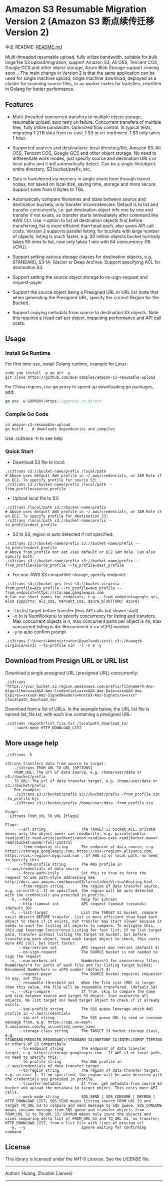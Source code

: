 
# Amazon S3 Resumable Migration Version 2  (Amazon S3 断点续传迁移 Version 2)

中文 README: [README.md](README.md)
  
Multi-threaded resumable upload, fully utilize bandwidth, suitable for bulk large file S3 upload/migration, support Amazon S3, Ali OSS, Tencent COS, Google GCS and other object storage, Azure Blob Storage support coming soon...
The main change in Version 2 is that the same application can be used for single machine upload, single machine download, deployed as a cluster for scanning source files, or as worker nodes for transfers, rewritten in Golang for better performance.

## Features

* Multi-threaded concurrent transfers to multiple object storage, resumable upload, auto retry on failure. Concurrent transfers of multiple files, fully utilize bandwidth. Optimized flow control. In typical tests, migrating 1.2TB data from us-east-1 S3 to cn-northwest-1 S3 only takes 1 hour.  

* Supported sources and destinations: local directory/file, Amazon S3, Ali OSS, Tencent COS, Google GCS and other object storage. No need to differentiate work modes, just specify source and destination URLs or local paths and it will automatically detect. Can be a single file/object, entire directory, S3 bucket/prefix, etc.

* Data is transferred via memory in single shard form through transit nodes, not saved on local disk, saving time, storage and more secure. Support sizes from 0 Bytes to TBs.

* Automatically compare filenames and sizes between source and destination buckets, only transfer inconsistencies. Default is to list and transfer concurrently, i.e. get destination object info one by one and transfer if not exists, so transfer starts immediately after command like AWS CLI. Use -l option to list all destination objects first before transferring, list is more efficient than head each, also saves API call costs. Version 2 supports parallel listing, for buckets with large number of objects, listing is much faster, e.g. 30 million objects bucket normally takes 90 mins to list, now only takes 1 min with 64 concurrency (16 vCPU).  

* Support setting various storage classes for destination objects, e.g. STANDARD, S3-IA, Glacier or Deep Archive. Support specifying ACL for destination S3.

* Support setting the source object storage to no-sign-request and request-payer  

* Support the source object being a Presigned URL or URL list (note that when generating the Presigned URL, specify the correct Region for the Bucket).  

* Support copying metadata from source to destination S3 objects. Note this requires a Head call per object, impacting performance and API call costs.

## Usage

### Install Go Runtime  

For first time use, install Golang runtime, example for Linux:

```shell
sudo yum install -y go git -y
git clone https://github.com/aws-samples/amazon-s3-resumable-upload
```

For China regions, use go proxy to speed up downloading go packages, add:  

```go
go env -w GOPROXY=https://goproxy.cn,direct   
```

### Compile Go Code

```shell
cd amazon-s3-resumable-upload
go build .  # downloads dependencies and compiles
```

Use ./s3trans -h to see help

### Quick Start

* Download S3 file to local:

```shell
./s3trans s3://bucket-name/prefix /local/path
# Above uses default AWS profile in ~/.aws/credentials, or IAM Role if on EC2. To specify profile for source S3:  
./s3trans s3://bucket-name/prefix /local/path --from_profile=source_profile
```

* Upload local file to S3:

```shell
./s3trans /local/path s3://bucket-name/prefix 
# Above uses default AWS profile in ~/.aws/credentials, or IAM Role if on EC2. To specify profile for destination S3:
./s3trans /local/path s3://bucket-name/prefix --to_profile=dest_profile 
```

* S3 to S3, region is auto detected if not specified:

```shell
./s3trans s3://bucket-name/prefix s3://bucket-name/prefix --to_profile=dest_profile
# Above from_profile not set uses default or EC2 IAM Role. Can also specify both:
./s3trans s3://bucket-name/prefix s3://bucket-name/prefix --from_profile=source_profile --to_profile=dest_profile 
```

* For non-AWS S3 compatible storage, specify endpoint:

```shell
./s3trans s3://bucket-gcs-test s3://bucket-virginia --from_profile=gcs_profile --to_profile=aws_profile --from_endpoint=https://storage.googleapis.com
# Can use short names for endpoints, e.g. --from_endpoint=google_gcs, also supports: ali_oss, tencent_cos, azure_blob(TODO: azure)
```

* -l to list target before transfer (less API calls but slower start)
* -n (n is NumWorkers) to specify concurrency for listing and transfers. Max concurrent objects is n, max concurrent parts per object is 4n, max concurrent listing is 4n. Recommend n <= vCPU number  
* -y to auto confirm prompt

```shell
./s3trans C:\Users\Administrator\Downloads\test\ s3://huangzb-virginia/win2/ --to-profile sin  -l -n 8 -y 
```

## Download from Presign URL or URL list

Download a single presigned URL (presigned URL) concurrently:

```shell
./s3trans "https://your_bucket.s3.region.amazonaws.com/prefix/filename?X-Amz-Algorithm=xxxx&&X-Amz-Credential=xxxx&&X-Amz-Date=xxxx&&X-Amz-Expires=xxxx&X-Amz-SignedHeaders=host&X-Amz-Signature=xxxx" /localpath_download_to/
```

Download from a list of URLs. In the example below, the URL list file is named list_file.txt, with each line containing a presigned URL:

```shell
./s3trans /mypath/list_file.txt /localpath_download_to/
    --work-mode HTTP_DOWNLOAD_LIST
```

## More usage help

```shell
./s3trans -h

s3trans transfers data from source to target.
    ./s3trans FROM_URL TO_URL [OPTIONS]
    FROM_URL: The url of data source, e.g. /home/user/data or s3://bucket/prefix
    TO_URL: The url of data transfer target, e.g. /home/user/data or s3://bucket/prefix
    For example:
    ./s3trans s3://bucket/prefix s3://bucket/prefix -from_profile sin -to_profile bjs
    ./s3trans s3://bucket/prefix /home/user/data -from_profile sin

Usage:
  s3trans FROM_URL TO_URL [flags]

Flags:
      --acl string                The TARGET S3 bucket ACL, private means only the object owner can read&write, e.g. private|public-read|public-read-write|authenticated-read|aws-exec-read|bucket-owner-read|bucket-owner-full-control
      --from-endpoint string      The endpoint of data source, e.g. https://storage.googleapis.com; https://oss-<region>.aliyuncs.com; https://cos.<region>.myqcloud.com . If AWS s3 or local path, no need to specify this.
      --from-profile string       The AWS profile in ~/.aws/credentials of data source
      --force-path-style          Set this to true to force the request to use path-style addressing See http://docs.aws.amazon.com/AmazonS3/latest/dev/VirtualHosting.html
      --from-region string        The region of data transfer source, e.g. cn-north-1. If no specified, the region will be auto detected with the credentials you provided in profile.
  -h, --help                      help for s3trans
      --http-timeout int          API request timeout (seconds) (default 30)
  -l, --list-target               List the TARGET S3 bucket, compare exist objects BEFORE transfer. List is more efficient than head each object to check if it exists, but transfer may start slower because it needs to wait for listing all objects to compare. To mitigate this, this app leverage Concurrency Listing for fast list; If no list-target para, transfer without listing the target S3 bucket, but before transfering each object, head each target object to check, this costs more API call, but start faster.
      --max-retries int           API request max retries (default 5)
      --no-sign-request           The SOURCE bucket is not needed to sign the request
  -n, --num-workers int           NumWorkers*1 for concurrency files; NumWorkers*4 for parts of each file and for listing target bucket; Recommend NumWorkers <= vCPU number (default 4)
      --request-payer             The SOURCE bucket requires requester to pay, set this
      --resumable-threshold int   When the file size (MB) is larger than this value, the file will be resumable transfered. (default 50)
  -s, --skip-compare              If True, skip to compare the name and size between source and target S3 object. Just overwrite all objects. No list target nor head target object to check if it already exists.
      --sqs-profile string        The SQS queue leverage which AWS profile in ~/.aws/credentials
      --sqs-url string            The SQS queue URL to send or consume message from, e.g. https://sqs.us-east-1.amazonaws.com/my_account/my_queue_name
      --storage-class string      The TARGET S3 bucket storage class, e.g. STANDARD|REDUCED_REDUNDANCY|STANDARD_IA|ONEZONE_IA|INTELLIGENT_TIERING|GLACIER|DEEP_ARCHIVE|OUTPOSTS|GLACIER_IR|SNOW or others of S3 compatibale
      --to-endpoint string        The endpoint of data transfer target, e.g. https://storage.googleapis.com . If AWS s3 or local path, no need to specify this.
      --to-profile string         The AWS profile in ~/.aws/credentials of data transfer target
      --to-region string          The region of data transfer target, e.g. us-east-1. If no specified, the region will be auto detected with the credentials you provided in profile.
      --transfer-metadata         If True, get metadata from source S3 bucket and upload the metadata to target object. This costs more API calls.
      --work-mode string          SQS_SEND | SQS_CONSUME | DRYRUN | HTTP_DOWNLOAD_LIST; SQS_SEND means listing source FROM_URL S3 and target TO_URL S3 to compare and send message to SQS queue, SQS_CONSUME means consume message from SQS queue and transfer objects from FROM_URL S3 to TO_URL S3; DRYRUN means only count the objects and sizes comparing delta list of FROM_URL S3 and TO_URL S3, no transfer; HTTP_DOWNLOAD_LIST, from a list file with lines of presign url
  -y, --y                         Ignore waiting for confirming command
```

## License
  
This library is licensed under the MIT-0 License. See the LICENSE file.
  
  ******
  Author: Huang, Zhuobin (James)
  ******
  